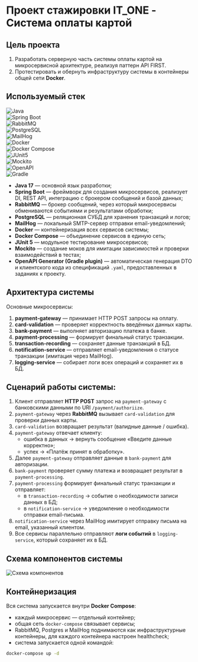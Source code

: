 # Проект стажировки IT_ONE - Система оплаты картой

## Цель проекта
1. Разработать серверную часть системы оплаты картой на микросервисной архитектуре, реализуя паттерн API FIRST.  
2. Протестировать и обернуть инфраструктуру системы в контейнеры общей сети **Docker**.

## Используемый стек

![Java](https://img.shields.io/badge/Java-17-orange?logo=java&logoColor=white)  
![Spring Boot](https://img.shields.io/badge/Spring%20Boot-3.x-brightgreen?logo=spring&logoColor=white)  
![RabbitMQ](https://img.shields.io/badge/RabbitMQ-Message%20Broker-FF6600?logo=rabbitmq&logoColor=white)  
![PostgreSQL](https://img.shields.io/badge/PostgreSQL-Database-316192?logo=postgresql&logoColor=white)  
![MailHog](https://img.shields.io/badge/MailHog-SMTP%20Testing-red?logo=mail.ru&logoColor=white)  
![Docker](https://img.shields.io/badge/Docker-Containerization-2496ED?logo=docker&logoColor=white)  
![Docker Compose](https://img.shields.io/badge/Docker%20Compose-Orchestration-2496ED?logo=docker&logoColor=white)  
![JUnit5](https://img.shields.io/badge/JUnit5-Testing-25A162?logo=junit5&logoColor=white)  
![Mockito](https://img.shields.io/badge/Mockito-Mocking-yellow?logo=java&logoColor=white)  
![OpenAPI](https://img.shields.io/badge/OpenAPI-Codegen-6BA539?logo=openapiinitiative&logoColor=white)  
![Gradle](https://img.shields.io/badge/Gradle-Build%20Tool-02303A?logo=gradle&logoColor=white) 

- **Java 17** — основной язык разработки;
- **Spring Boot** — фреймворк для создания микросервисов, реализует DI, REST API, интеграцию с брокером сообщений и базой данных;
- **RabbitMQ** — брокер сообщений, через который микросервисы обмениваются событиями и результатами обработки;
- **PostgreSQL** — реляционная СУБД для хранения транзакций и логов;
- **MailHog** — локальный SMTP-сервер отправки email-уведомлений;  
- **Docker** — контейнеризация всех сервисов системы;  
- **Docker Compose** — объединение сервисов в единую сеть;  
- **JUnit 5** — модульное тестирование микросервисов;
- **Mockito** — создание моков для имитации зависимостей и проверки взаимодействий в тестах;  
- **OpenAPI Generator (Gradle plugin)** — автоматическая генерация DTO и клиентского кода из спецификаций `.yaml`, предоставленных в заданиях к проекту.  

## Архитектура системы
Основные микросервисы:
1. **payment-gateway** — принимает HTTP POST запросы на оплату.
2. **card-validation** — проверяет корректность введённых данных карты.
3. **bank-payment** — выполняет авторизацию платежа в банке.
4. **payment-processing** — формирует финальный статус транзакции.
5. **transaction-recording** — сохраняет данные транзакций в БД.
6. **notification-service** — отправляет email-уведомления о статусе транзакции (имитация через MailHog).
7. **logging-service** — собирает логи всех операций и сохраняет их в БД.

## Сценарий работы системы:
1. Клиент отправляет **HTTP POST** запрос на `payment-gateway` c банковскими данными по URI `/payment/authoriize`.
2. `payment-gateway` через **RabbitMQ** вызывает `card-validation` для проверки данных карты.
3. `card-validation` возвращает результат (валидные данные / ошибка).
4. `payment-gateway` отвечает клиенту:  
   - ошибка в данных → вернуть сообщение «Введите данные корректно»;  
   - успех → «Платёж принят в обработку».
5. Далее `payment-gateway` отправляет данные в `bank-payment` для авторизации.
6. `bank-payment` проверяет сумму платежа и возвращает результат в `payment-processing`.
7. `payment-processing` формирует финальный статус транзакции и отправляет:  
   - в `transaction-recording` → событие о необходимости записи данных в БД;  
   - в `notification-service` → уведомление о необходимости отправки email-письма.
8. `notification-service` через MailHog имитирует отправку письма на email, указанный клиентом.
9. Все сервисы параллельно отправляют **логи событий** в `logging-service`, который сохраняет их в БД.

## Схема компонентов системы
![Схема компонентов](https://github.com/user-attachments/assets/4598fca5-40a0-498b-b19c-aebd73d35890)

## Контейнеризация
Вся система запускается внутри **Docker Compose**:
- каждый микросервис — отдельный контейнер;
- общая сеть `docker-compose` связывает сервисы;
- RabbitMQ, Postgres и MailHog поднимаются как инфраструктурные контейнеры, для каждого контейнера настроен healthcheck;
- система запускается одной командой:

```bash
docker-compose up -d
